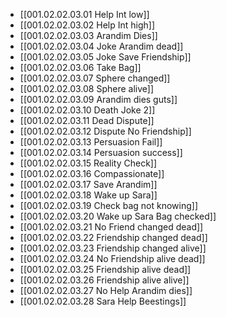- [[001.02.02.03.01 Help Int low]]
- [[001.02.02.03.02 Help Int high]]
- [[001.02.02.03.03 Arandim Dies]]
- [[001.02.02.03.04 Joke Arandim dead]]
- [[001.02.02.03.05 Joke Save Friendship]]
- [[001.02.02.03.06 Take Bag]]
- [[001.02.02.03.07 Sphere changed]]
- [[001.02.02.03.08 Sphere alive]]
- [[001.02.02.03.09 Arandim dies guts]]
- [[001.02.02.03.10 Death Joke 2]]
- [[001.02.02.03.11 Dead Dispute]]
- [[001.02.02.03.12 Dispute No Friendship]]
- [[001.02.02.03.13 Persuasion Fail]]
- [[001.02.02.03.14 Persuasion success]]
- [[001.02.02.03.15 Reality Check]]
- [[001.02.02.03.16 Compassionate]]
- [[001.02.02.03.17 Save Arandim]]
- [[001.02.02.03.18 Wake up Sara]]
- [[001.02.02.03.19 Check bag not knowing]]
- [[001.02.02.03.20 Wake up Sara Bag checked]]
- [[001.02.02.03.21 No Friend changed dead]]
- [[001.02.02.03.22 Friendship changed dead]]
- [[001.02.02.03.23 Friendship changed alive]]
- [[001.02.02.03.24 No Friendship alive dead]]
- [[001.02.02.03.25 Friendship alive dead]]
- [[001.02.02.03.26 Friendship alive alive]]
- [[001.02.02.03.27 No Help Arandim dies]]
- [[001.02.02.03.28 Sara Help Beestings]]